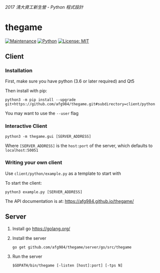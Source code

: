 ###### 2017 清大資工新生營 - Python 程式設計
# thegame
[![Maintenance](https://img.shields.io/maintenance/yes/2017.svg)]()
[![Python](https://img.shields.io/badge/Python-3.6-brightgreen.svg)](https://www.python.org/downloads/)
[![License: MIT](https://img.shields.io/badge/License-MIT-yellow.svg)](https://opensource.org/licenses/MIT)

## Client

### Installation

First, make sure you have python (3.6 or later required) and Qt5

Then install with pip:

```
python3 -m pip install --upgrade git+https://github.com/afg984/thegame.git#subdirectory=client/python
```

You may want to use the `--user` flag

### Interactive Client

```
python3 -m thegame.gui [SERVER_ADDRESS]
```

Where `[SERVER_ADDRESS]` is the `host:port` of the server, which defaults to `localhost:50051`

### Writing your own client

Use `client/python/example.py` as a template to start with

To start the client:

```
python3 example.py [SERVER_ADDRESS]
```

The API documentation is at: https://afg984.github.io/thegame/

## Server

1. Install go https://golang.org/

2. Install the server

   ```
   go get github.com/afg984/thegame/server/go/src/thegame
   ```

3. Run the server

   ```
   $GOPATH/bin/thegame [-listen [host]:port] [-tps N]
   ```
